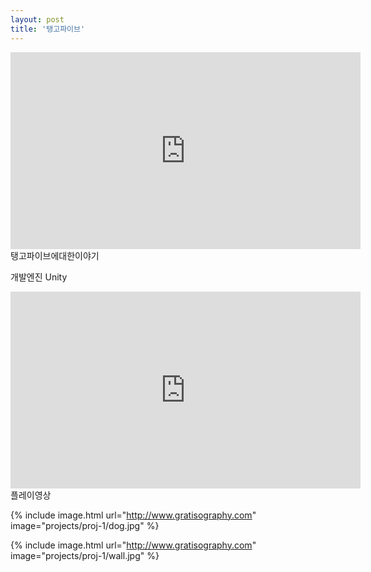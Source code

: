 ```yaml
---
layout: post
title: '탱고파이브'
---
```

<iframe width="560" height="315" align="middle" src="https://www.youtube.com/embed/tmfqwz1rFTQ" frameborder="0" allow="accelerometer; autoplay; encrypted-media; gyroscope; picture-in-picture" allowfullscreen></iframe>
탱고파이브에대한이야기

개발엔진 Unity



<iframe width="560" height="315" align="middle" src="https://www.youtube.com/embed/Mn9e5qdia5w" frameborder="0" allow="accelerometer; autoplay; encrypted-media; gyroscope; picture-in-picture" allowfullscreen></iframe>
플레이영상

{% include image.html url="http://www.gratisography.com" image="projects/proj-1/dog.jpg" %}

{% include image.html url="http://www.gratisography.com" image="projects/proj-1/wall.jpg" %}
